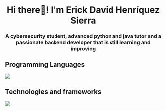 <h1 align="center">Hi there👋! I'm Erick David Henríquez Sierra </h1>
<h3 align="center">A cybersecurity student, advanced python and java tutor and a passionate backend developer that is still learning and improving</h3>


<p align="center">
    <h2>Programming Languages</h2>
    <a href="https://skillicons.dev">
        <img src="https://skillicons.dev/icons?i=python,java,javascript,typescript,html,css" />
    </a>
</p>

<p align="center">
    <h2>Technologies and frameworks</h2>
    <a href="https://skillicons.dev">
        <img src="https://skillicons.dev/icons?i=express,mongodb,postgres,nodejs,react" />
    </a>
</p>
